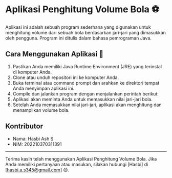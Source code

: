 # Aplikasi Penghitung Volume Bola ⚽

Aplikasi ini adalah sebuah program sederhana yang digunakan untuk menghitung volume dari sebuah bola berdasarkan jari-jari yang dimasukkan oleh pengguna. Program ini ditulis dalam bahasa pemrograman Java.

## Cara Menggunakan Aplikasi 🚀

1. Pastikan Anda memiliki Java Runtime Environment (JRE) yang terinstal di komputer Anda.
2. Clone atau unduh repositori ini ke komputer Anda.
3. Buka terminal atau command prompt dan arahkan ke direktori tempat Anda menyimpan aplikasi ini.
4. Compile dan jalankan program dengan menjalankan perintah berikut:
5. Aplikasi akan meminta Anda untuk memasukkan nilai jari-jari bola.
6. Setelah Anda memasukkan nilai jari-jari, aplikasi akan menghitung dan menampilkan volume bola.

## Kontributor

- Nama: Hasbi Ash S.
- NIM: 202210370311391

---

Terima kasih telah menggunakan Aplikasi Penghitung Volume Bola. Jika Anda memiliki pertanyaan atau masukan, silakan hubungi [Hasbi] di [hasbi.a.s345@gmail.com] 😊.
